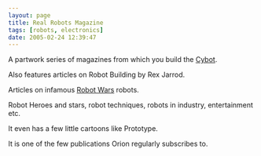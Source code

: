```yaml
---
layout: page
title: Real Robots Magazine
tags: [robots, electronics]
date: 2005-02-24 12:39:47
---
```

A partwork series of magazines from which you build the [Cybot](/wiki/cybot.html "Cybot").

Also features articles on Robot Building by Rex Jarrod.

Articles on infamous [Robot Wars](/wiki/robot_wars.html "The british robot smashing TV series.") robots.

Robot Heroes and stars, robot techniques, robots in industry, entertainment etc.

It even has a few little cartoons like Prototype.

It is one of the few publications Orion regularly subscribes to.
